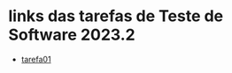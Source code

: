 # links das tarefas de Teste de Software 2023.2

* [tarefa01](https://github.com/FlaviodosSantos/bsi-tasks/blob/task/issue%2392/softwaretesting/20232/tarefas/FlaviodosSantos/tarefa01.md)
